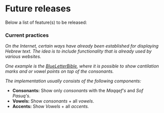 # Future releases

Below a list of feature(s) to be released:

### Current practices   

   *On the Internet, certain ways have already been established for displaying Hebrew text.* 
   *The idea is to include functionality that is already used by various websites.*

   *One example is the [BlueLetterBible](https://www.blueletterbible.org/wlc/gen/1/1/s_1001), where it is possible to show  cantilation marks and or vowel points on top of the consonants.* 

   *The implementation usually consists of the following components:*
  - **Consonants:** Show only *consonants* with the *Maqqef's* and *Sof Pasuq's*.   
  - **Vowels:** Show *consonants* + all *vowels*.   
  - **Accents:** Show *Vowels* + all *accents.*

